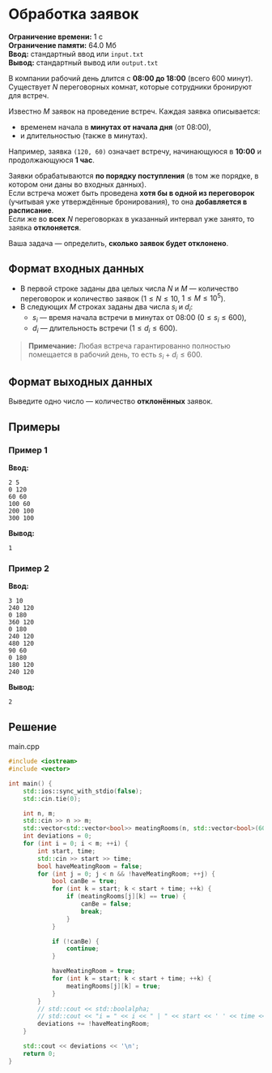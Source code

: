 # Обработка заявок

**Ограничение времени:** 1 с  
**Ограничение памяти:** 64.0 Мб  
**Ввод:** стандартный ввод или `input.txt`  
**Вывод:** стандартный вывод или `output.txt`

В компании рабочий день длится с **08:00 до 18:00** (всего 600 минут).  
Существует $N$ переговорных комнат, которые сотрудники бронируют для встреч.

Известно $M$ заявок на проведение встреч. Каждая заявка описывается:
- временем начала в **минутах от начала дня** (от 08:00),
- и длительностью (также в минутах).

Например, заявка `(120, 60)` означает встречу, начинающуюся в **10:00** и продолжающуюся **1 час**.

Заявки обрабатываются **по порядку поступления** (в том же порядке, в котором они даны во входных данных).  
Если встреча может быть проведена **хотя бы в одной из переговорок** (учитывая уже утверждённые бронирования), то она **добавляется в расписание**.  
Если же во **всех** $N$ переговорках в указанный интервал уже занято, то заявка **отклоняется**.

Ваша задача — определить, **сколько заявок будет отклонено**.

## Формат входных данных

- В первой строке заданы два целых числа $N$ и $M$ — количество переговорок и количество заявок ($1 \leq N \leq 10$, $1 \leq M \leq 10^5$).
- В следующих $M$ строках заданы два числа $s_i$ и $d_i$:
  - $s_i$ — время начала встречи в минутах от 08:00 ($0 \leq s_i \leq 600$),
  - $d_i$ — длительность встречи ($1 \leq d_i \leq 600$).

> **Примечание:** Любая встреча гарантированно полностью помещается в рабочий день, то есть $s_i + d_i \leq 600$.

## Формат выходных данных

Выведите одно число — количество **отклонённых** заявок.

## Примеры

### Пример 1

**Ввод:**
```
2 5
0 120
60 60
100 60
200 100
300 100
```

**Вывод:**
```
1
```

### Пример 2

**Ввод:**
```
3 10
240 120
0 180
360 120
0 180
240 120
480 120
90 60
0 180
180 120
240 120
```

**Вывод:**
```
2
```
## Решение

main.cpp
```cpp
#include <iostream>
#include <vector>

int main() {
    std::ios::sync_with_stdio(false);
    std::cin.tie(0);

    int n, m;
    std::cin >> n >> m;
    std::vector<std::vector<bool>> meatingRooms(n, std::vector<bool>(601, false));
    int deviations = 0;
    for (int i = 0; i < m; ++i) {
        int start, time;
        std::cin >> start >> time;
        bool haveMeatingRoom = false;
        for (int j = 0; j < n && !haveMeatingRoom; ++j) {
            bool canBe = true;
            for (int k = start; k < start + time; ++k) {
                if (meatingRooms[j][k] == true) {
                    canBe = false;
                    break;
                }
            }

            if (!canBe) {
                continue;
            }

            haveMeatingRoom = true;
            for (int k = start; k < start + time; ++k) {
                meatingRooms[j][k] = true;
            }
        }
        // std::cout << std::boolalpha;
        // std::cout << "i = " << i << " | " << start << ' ' << time << ' ' << haveMeatingRoom << '\n';
        deviations += !haveMeatingRoom;
    }

    std::cout << deviations << '\n';
    return 0;
}
```
